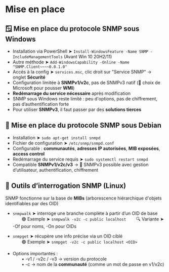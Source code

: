 # Mise en place

## **🪟 Mise en place du protocole SNMP sous Windows**

- Installation via PowerShell ➤ `Install-WindowsFeature -Name SNMP -IncludeManagementTools` (Avant Win 10 20H2/11)
- Autre méthode ➤ `Add-WindowsCapability -Online -Name "SNMP.Client~~~~0.0.1.0"`
- Accès à la config ➤ `services.msc`, clic droit sur "Service SNMP" → onglet **Sécurité**
- Configuration limitée à **SNMPv1/v2c**, pas de SNMPv3 natif (📌 choix de Microsoft pour pousser **WMI**)
- **Redémarrage du service nécessaire** après modification
- SNMP sous Windows reste limité : peu d'options, pas de chiffrement, pas d’authentification forte
- Pour utiliser **SNMPv3**, il faut passer par des **solutions tierces**



## **🐧 Mise en place du protocole SNMP sous Debian**

- Installation ➤ `sudo apt-get install snmpd`
- Fichier de configuration ➤ `/etc/snmp/snmpd.conf`
- Configurable : **communautés**, **adresses IP autorisées**, **MIB exposées**, **access control**
- Redémarrage du service requis ➤ `sudo systemctl restart snmpd`
- Compatible **SNMPv1/v2c/v3** → 🔐 SNMPv3 possible avec gestion d’utilisateur, authentification, chiffrement



## **🧰 Outils d’interrogation SNMP (Linux)**

SNMP fonctionne sur la base de **MIBs** (arborescence hiérarchique d'objets identifiables par des OID)

- `snmpwalk` ➤ interroge une branche complète à partir d’un OID de base  
    🟢 Exemple ➤ `snmpwalk -v2c -c public localhost` 
    🔍 Variante ➤ -Of pour noms, -On pour OIDs

- `snmpget` ➤ récupère une info précise via un OID ciblé  
    🟢 Exemple ➤ `snmpget -v2c -c public localhost <OID>`

- Options importantes :  
    • -v1 / -v2c / -v3 → version du protocole  
    • -c → nom de la **communauté** (comme un mot de passe en v1/v2c)

